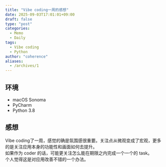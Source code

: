```yaml
---
title: "Vibe coding一周的感想"
date: 2025-09-03T17:01:01+09:00
draft: false          
type: "post"         
categories:
  - Memo
  - Daily
tags:
  - Vibe coding
  - Python
author: "coherence"  
aliases:
  - /archives/1
---
```


## 环境

- macOS Sonoma  
- PyCharm  
- Python 3.8  

## 感想

Vibe coding了一周，感觉的确是氛围感很重要。关注点从微观变成了宏观，更多的是关注应用本身的功能性和画面如何去提升。  
如果作为 coder 的话，可能更关注怎么能在期限之内完成一个一个的 task。  
个人觉得这是对应用改善不错的一个办法。
